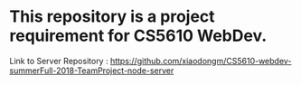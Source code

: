 # This repository is a project requirement for CS5610 WebDev.
Link to Server Repository : https://github.com/xiaodongm/CS5610-webdev-summerFull-2018-TeamProject-node-server

